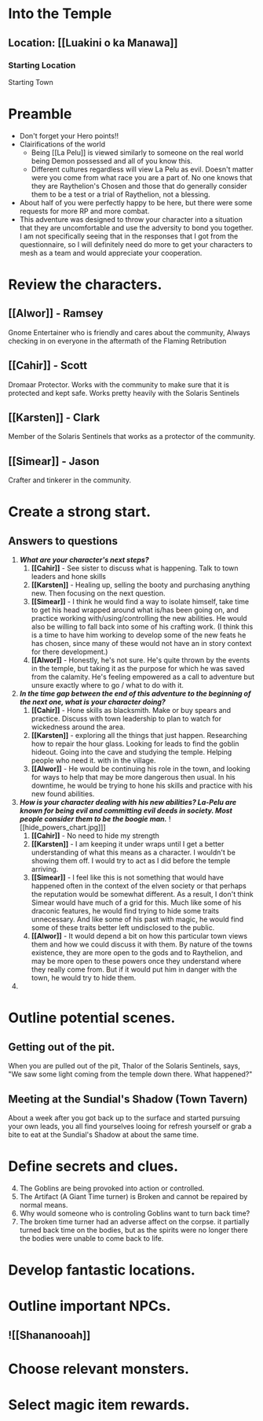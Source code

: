 # Into the Temple

## Location: [[Luakini o ka Manawa]]

### **Starting Location**
Starting Town

# Preamble
* Don't forget your Hero points!!
* Clairifications of the world
	* Being [[La Pelu]] is viewed similarly to someone on the real world being Demon possessed and all of you know this.
	* Different cultures regardless will view La Pelu as evil. Doesn't matter were you come from what race you are a part of. No one knows that they are Raythelion's Chosen and those that do generally consider them to be a test or a trial of Raythelion, not a blessing.
* About half of you were perfectly happy to be here, but there were some requests for more RP and more combat.
* This adventure was designed to throw your character into a situation that they are uncomfortable and use the adversity to bond you together. I am not specifically seeing that in the responses that I got from the questionnaire, so I will definitely need do more to get your characters to mesh as a team and would appreciate your cooperation.

 
# Review the characters.
## [[Alwor]] - Ramsey
Gnome Entertainer who is friendly and cares about the community, Always checking in on everyone in the aftermath of the Flaming Retribution
## [[Cahir]] - Scott
Dromaar Protector. Works with the community to make sure that it is protected and kept safe. Works pretty heavily with the Solaris Sentinels
## [[Karsten]] - Clark
Member of the Solaris Sentinels that works as a protector of the community.
## [[Simear]] - Jason
Crafter and tinkerer in the community.

# Create a strong start.
## Answers to questions
1. ***What are your character's next steps?***
	1. **[[Cahir]]** - See sister to discuss what is happening. Talk to town leaders and hone skills
	2. **[[Karsten]]** - Healing up, selling the booty and purchasing anything new. Then focusing on the next question.
	3. **[[Simear]]** - I think he would find a way to isolate himself, take time to get his head wrapped around what is/has been going on, and practice working with/using/controlling the new abilities. He would also be willing to fall back into some of his crafting work. (I think this is a time to have him working to develop some of the new feats he has chosen, since many of these would not have an in story context for there development.)
	4. **[[Alwor]]** - Honestly, he's not sure. He's quite thrown by the events in the temple, but taking it as the purpose for which he was saved from the calamity. He's feeling empowered as a call to adventure but unsure exactly where to go / what to do with it.
2. ***In the time gap between the end of this adventure to the beginning of the next one, what is your character doing?***
	1. **[[Cahir]]** - Hone skills as blacksmith. Make or buy spears and practice. Discuss with town leadership to plan to watch for wickedness around the area.
	2. **[[Karsten]]** - exploring all the things that just happen. Researching how to repair the hour glass. Looking for leads to find the goblin hideout. Going into the cave and studying the temple. Helping people who need it. with in the village.
	3. **[[Alwor]]** - He would be continuing his role in the town, and looking for ways to help that may be more dangerous then usual. In his downtime, he would be trying to hone his skills and practice with his new found abilities.
3. ***How is your character dealing with his new abilities? La-Pelu are known for being evil and committing evil deeds in society. Most people consider them to be the boogie man.*** ![[hide_powers_chart.jpg]]]
	1. **[[Cahir]]** - No need to hide my strength
	2. **[[Karsten]]** - I am keeping it under wraps until I get a better understanding of what this means as a character. I wouldn't be showing them off. I would try to act as I did before the temple arriving.
	3. **[[Simear]]** - I feel like this is not something that would have happened often in the context of the elven society or that perhaps the reputation would be somewhat different. As a result, I don't think Simear would have much of a grid for this. Much like some of his draconic features, he would find trying to hide some traits unnecessary. And like some of his past with magic, he would find some of these traits better left undisclosed to the public.
	4. **[[Alwor]]** - It would depend a bit on how this particular town views them and how we could discuss it with them. By nature of the towns existence, they are more open to the gods and to Raythelion, and may be more open to these powers once they understand where they really come from. But if it would put him in danger with the town, he would try to hide them.
4. 

# Outline potential scenes.
## Getting out of the pit.
When you are pulled out of the pit, Thalor of the Solaris Sentinels, says, "We saw some light coming from the temple down there. What happened?"

## Meeting at the Sundial's Shadow (Town Tavern)
About a week after you got back up to the surface and started pursuing your own leads, you all find yourselves looing for refresh yourself or grab a bite to eat at the Sundial's Shadow at about the same time.

# Define secrets and clues.

4. The Goblins are being provoked into action or controlled.
5. The Artifact (A Giant Time turner) is Broken and cannot be repaired by normal means. 
6. Why would someone who is controling Goblins want to turn back time?
8. The broken time turner had an adverse affect on the corpse. it partially turned back time on the bodies, but as the spirits were no longer there the bodies were unable to come back to life.


# Develop fantastic locations.

# Outline important NPCs.
## ![[Shananooah]] 


# Choose relevant monsters.

# Select magic item rewards.
